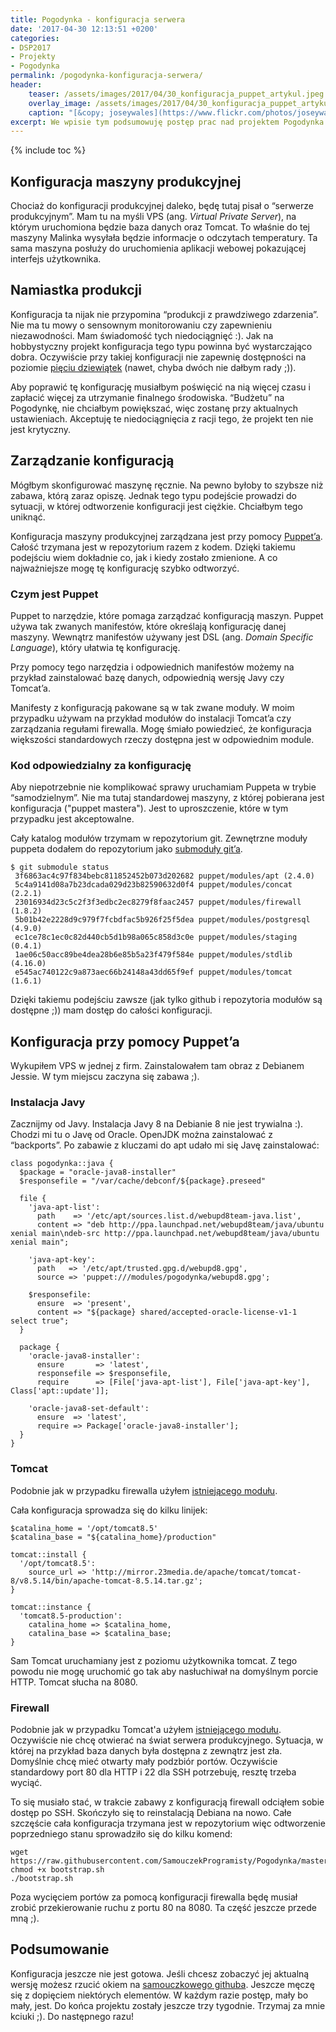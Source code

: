 ```yaml
---
title: Pogodynka - konfiguracja serwera
date: '2017-04-30 12:13:51 +0200'
categories:
- DSP2017
- Projekty
- Pogodynka
permalink: /pogodynka-konfiguracja-serwera/
header:
    teaser: /assets/images/2017/04/30_konfiguracja_puppet_artykul.jpeg
    overlay_image: /assets/images/2017/04/30_konfiguracja_puppet_artykul.jpeg
    caption: "[&copy; joseywales](https://www.flickr.com/photos/joseywales/316407052/sizes/o/)"
excerpt: We wpisie tym podsumowuję postęp prac nad projektem Pogodynka. W tym tygodniu wyłącznie devops. Pokrótce opiszę Ci moje przygody z konfiguracją VPS przy pomocy Puppet’a.
---
```


{% include toc %}

## Konfiguracja maszyny produkcyjnej

Chociaż do konfiguracji produkcyjnej daleko, będę tutaj pisał o “serwerze produkcyjnym”. Mam tu na myśli VPS (ang. _Virtual Private Server_), na którym uruchomiona będzie baza danych oraz Tomcat. To właśnie do tej maszyny Malinka wysyłała będzie informacje o odczytach temperatury. Ta sama maszyna posłuży do uruchomienia aplikacji webowej pokazującej interfejs użytkownika.

## Namiastka produkcji

Konfiguracja ta nijak nie przypomina “produkcji z prawdziwego zdarzenia”. Nie ma tu mowy o sensownym monitorowaniu czy zapewnieniu niezawodności. Mam świadomość tych niedociągnięć :). Jak na hobbystyczny projekt konfiguracja tego typu powinna być wystarczająco dobra. Oczywiście przy takiej konfiguracji nie zapewnię dostępności na poziomie [pięciu dziewiątek](https://en.wikipedia.org/wiki/High_availability) (nawet, chyba dwóch nie dałbym rady ;)).

Aby poprawić tę konfigurację musiałbym poświęcić na nią więcej czasu i zapłacić więcej za utrzymanie finalnego środowiska. “Budżetu” na Pogodynkę, nie chciałbym powiększać, więc zostanę przy aktualnych ustawieniach. Akceptuję te niedociągnięcia z racji tego, że projekt ten nie jest krytyczny.

## Zarządzanie konfiguracją

Mógłbym skonfigurować maszynę ręcznie. Na pewno byłoby to szybsze niż zabawa, którą zaraz opiszę. Jednak tego typu podejście prowadzi do sytuacji, w której odtworzenie konfiguracji jest ciężkie. Chciałbym tego uniknąć.

Konfiguracja maszyny produkcyjnej zarządzana jest przy pomocy [Puppet’a](https://docs.puppet.com/puppet/3.7/index.html). Całość trzymana jest w repozytorium razem z kodem. Dzięki takiemu podejściu wiem dokładnie co, jak i kiedy zostało zmienione. A co najważniejsze mogę tę konfigurację szybko odtworzyć.

### Czym jest Puppet

Puppet to narzędzie, które pomaga zarządzać konfiguracją maszyn. Puppet używa tak zwanych manifestów, które określają konfigurację danej maszyny. Wewnątrz manifestów używany jest DSL (ang. _Domain Specific Language_), który ułatwia tę konfigurację.

Przy pomocy tego narzędzia i odpowiednich manifestów możemy na przykład zainstalować bazę danych, odpowiednią wersję Javy czy Tomcat’a.

Manifesty z konfiguracją pakowane są w tak zwane moduły. W moim przypadku używam na przykład modułów do instalacji Tomcat’a czy zarządzania regułami firewalla. Mogę śmiało powiedzieć, że konfiguracja większości standardowych rzeczy dostępna jest w odpowiednim module.

### Kod odpowiedzialny za konfigurację

Aby niepotrzebnie nie komplikować sprawy uruchamiam Puppeta w trybie “samodzielnym”. Nie ma tutaj standardowej maszyny, z której pobierana jest konfiguracja ("puppet mastera"). Jest to uproszczenie, które w tym przypadku jest akceptowalne.

Cały katalog modułów trzymam w repozytorium git. Zewnętrzne moduły puppeta dodałem do repozytorium jako [submoduły git’a](https://github.com/SamouczekProgramisty/Pogodynka/blob/master/.gitmodules).

    $ git submodule status
     3f6863ac4c97f834bebc811852452b073d202682 puppet/modules/apt (2.4.0)
     5c4a9141d08a7b23dcada029d23b82590632d0f4 puppet/modules/concat (2.2.1)
     23016934d23c5c2f3f3edbc2ec8279f8faac2457 puppet/modules/firewall (1.8.2)
     5b01b42e2228d9c979f7fcbdfac5b926f25f5dea puppet/modules/postgresql (4.9.0)
     ec1ce78c1ec0c82d440cb5d1b98a065c858d3c0e puppet/modules/staging (0.4.1)
     1ae06c50acc89be4dea28b6e85b5a23f479f584e puppet/modules/stdlib (4.16.0)
     e545ac740122c9a873aec66b24148a43dd65f9ef puppet/modules/tomcat (1.6.1)

Dzięki takiemu podejściu zawsze (jak tylko github i repozytoria modułów są dostępne ;)) mam dostęp do całości konfiguracji.

## Konfiguracja przy pomocy Puppet’a

Wykupiłem VPS w jednej z firm. Zainstalowałem tam obraz z Debianem Jessie. W tym miejscu zaczyna się zabawa ;).

### Instalacja Javy

Zacznijmy od Javy. Instalacja Javy 8 na Debianie 8 nie jest trywialna :). Chodzi mi tu o Javę od Oracle. OpenJDK można zainstalować z “backports”. Po zabawie z kluczami do apt udało mi się Javę zainstalować:

```puppet
class pogodynka::java {
  $package = "oracle-java8-installer"
  $responsefile = "/var/cache/debconf/${package}.preseed"
  
  file {
    'java-apt-list':
      path    => '/etc/apt/sources.list.d/webupd8team-java.list',
      content => "deb http://ppa.launchpad.net/webupd8team/java/ubuntu xenial main\ndeb-src http://ppa.launchpad.net/webupd8team/java/ubuntu xenial main";
    
    'java-apt-key':
      path   => '/etc/apt/trusted.gpg.d/webupd8.gpg',
      source => 'puppet:///modules/pogodynka/webupd8.gpg';
  
    $responsefile:
      ensure  => 'present',    
      content => "${package} shared/accepted-oracle-license-v1-1 select true";
  }   
      
  package {       
    'oracle-java8-installer':
      ensure       => 'latest',
      responsefile => $responsefile,
      require      => [File['java-apt-list'], File['java-apt-key'], Class['apt::update']];
    
    'oracle-java8-set-default':
      ensure  => 'latest',
      require => Package['oracle-java8-installer'];
  }
}
```

### Tomcat

Podobnie jak w przypadku firewalla użyłem [istniejącego modułu](https://forge.puppet.com/puppetlabs/tomcat).

Cała konfiguracja sprowadza się do kilku linijek:

```puppet
$catalina_home = '/opt/tomcat8.5'
$catalina_base = "${catalina_home}/production"
 
tomcat::install {
  '/opt/tomcat8.5':
    source_url => 'http://mirror.23media.de/apache/tomcat/tomcat-8/v8.5.14/bin/apache-tomcat-8.5.14.tar.gz';
}
 
tomcat::instance {
  'tomcat8.5-production':
    catalina_home => $catalina_home,
    catalina_base => $catalina_base;
}
```

Sam Tomcat uruchamiany jest z poziomu użytkownika tomcat. Z tego powodu nie mogę uruchomić go tak aby nasłuchiwał na domyślnym porcie HTTP. Tomcat słucha na 8080.

### Firewall

Podobnie jak w przypadku Tomcat'a użyłem [istniejącego modułu](https://forge.puppet.com/puppetlabs/firewall). Oczywiście nie chcę otwierać na świat serwera produkcyjnego. Sytuacja, w której na przykład baza danych była dostępna z zewnątrz jest zła. Domyślnie chcę mieć otwarty mały podzbiór portów. Oczywiście standardowy port 80 dla HTTP i 22 dla SSH potrzebuję, resztę trzeba wyciąć.

To się musiało stać, w trakcie zabawy z konfiguracją firewall odciąłem sobie dostęp po SSH. Skończyło się to reinstalacją Debiana na nowo. Całe szczęście cała konfiguracja trzymana jest w repozytorium więc odtworzenie poprzedniego stanu sprowadziło się do kilku komend:

    wget https://raw.githubusercontent.com/SamouczekProgramisty/Pogodynka/master/puppet/bootstrap.sh
    chmod +x bootstrap.sh
    ./bootstrap.sh

Poza wycięciem portów za pomocą konfiguracji firewalla będę musiał zrobić przekierowanie ruchu z portu 80 na 8080. Ta część jeszcze przede mną ;).

## Podsumowanie

Konfiguracja jeszcze nie jest gotowa. Jeśli chcesz zobaczyć jej aktualną wersję możesz rzucić okiem na [samouczkowego githuba](https://github.com/SamouczekProgramisty/Pogodynka/tree/master/puppet). Jeszcze męczę się z dopięciem niektórych elementów. W każdym razie postęp, mały bo mały, jest. Do końca projektu zostały jeszcze trzy tygodnie. Trzymaj za mnie kciuki ;). Do następnego razu!
